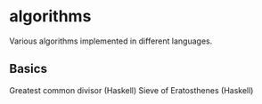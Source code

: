 algorithms
==========

Various algorithms implemented in different languages.

## Basics
Greatest common divisor (Haskell)
Sieve of Eratosthenes (Haskell)
